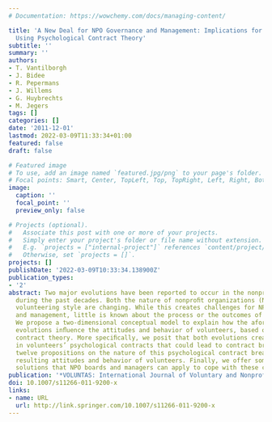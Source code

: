 ```yaml
---
# Documentation: https://wowchemy.com/docs/managing-content/

title: 'A New Deal for NPO Governance and Management: Implications for Volunteers
  Using Psychological Contract Theory'
subtitle: ''
summary: ''
authors:
- T. Vantilborgh
- J. Bidee
- R. Pepermans
- J. Willems
- G. Huybrechts
- M. Jegers
tags: []
categories: []
date: '2011-12-01'
lastmod: 2022-03-09T11:33:34+01:00
featured: false
draft: false

# Featured image
# To use, add an image named `featured.jpg/png` to your page's folder.
# Focal points: Smart, Center, TopLeft, Top, TopRight, Left, Right, BottomLeft, Bottom, BottomRight.
image:
  caption: ''
  focal_point: ''
  preview_only: false

# Projects (optional).
#   Associate this post with one or more of your projects.
#   Simply enter your project's folder or file name without extension.
#   E.g. `projects = ["internal-project"]` references `content/project/deep-learning/index.md`.
#   Otherwise, set `projects = []`.
projects: []
publishDate: '2022-03-09T10:33:34.138900Z'
publication_types:
- '2'
abstract: Two major evolutions have been reported to occur in the nonproﬁt sector
  during the past decades. Both the nature of nonproﬁt organizations (NPOs) and of
  volunteering style are changing. While this creates challenges for NPO governance
  and management, little is known about the process or the outcomes of these two developments.
  We propose a two-dimensional conceptual model to explain how the aforementioned
  evolutions inﬂuence the attitudes and behavior of volunteers, based on psychological
  contract theory. More speciﬁcally, we posit that both evolutions create tensions
  in volunteers’ psychological contracts that could lead to contract breach. We formulate
  twelve propositions on the nature of this psychological contract breach and the
  resulting attitudes and behavior of volunteers. Finally, we offer some possible
  solutions that NPO boards and managers can apply to cope with these challenges.
publication: '*VOLUNTAS: International Journal of Voluntary and Nonprofit Organizations*'
doi: 10.1007/s11266-011-9200-x
links:
- name: URL
  url: http://link.springer.com/10.1007/s11266-011-9200-x
---
```

